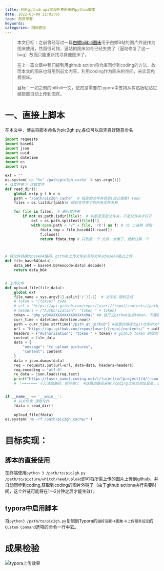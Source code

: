 ```yaml
---
title: 利用github api实现免费图床的python脚本
date: 2022-03-09 21:01:06
tags: 网页部署
keywords:
categories: 图床建设
---
```


> 本文目标：之前曾经写过一篇[白嫖bilibili图床](https://blog.zzy-ac.top/2021/11/27/bai-piao-bilibi-tu-chuang/)用于白嫖B站的图片外链作为图床使用，然而很可惜，逼站的图床如今已经失效了（逼站修复了这一bug）故而只能重新找寻其他图床了。
>
> 在上一篇文章中我们提到用github action将仓库同步到coding的方法，故而本文的图床也将用到前文内容，利用coding作为图床的空间，来实现免费图床。
>
> 目标：一如之前的bilibili一文，依然是需要在typora中支持从剪贴板粘贴进编辑器自动上传到图床。

# 一、直接上脚本

在本文中，博主将脚本命名为pic2gh.py,各位可以自凭喜好随意命名

```python
import requests
import base64
import json
import uuid
import datetime
import os
import sys

ext = ""
os.system('cp "%s" /path/pic2gh_cache' % sys.argv[1])
# 从文件夹下 读取文件
def read_dir():
    global extp y t h o n
    path = "/path/pic2gh_cache"  # 指定的文件夹目录(自己随意) todo
    files = os.listdir(path)# 得到文件夹下的所有文件名称

    for file in files:  # 遍历文件夹
        if not os.path.isdir(file):  # 判断是否是文件夹，不是文件夹才打开
            ext = os.path.splitext(file)[1]
            with open(path + "/" + file, 'rb') as f: # rb 二进制 读取
                fdata_tmp = file_base64(f.read())
                f.close()
                return fdata_tmp # 只取第一个 文件，太懒了，就默认第一个



# 将文件转换为base64编码，github上传文件必须将文件以base64格式上传
def file_base64(data):
    data_b64 = base64.b64encode(data).decode()
    return data_b64


# 上传文件
def upload_file(file_data):
    global ext
    file_name = sys.argv[1].split('/')[-1]  # 文件名 随机生成
    # token = "[token]" todo
    # url = "https://api.github.com/repos/[user]/[repo]/contents/[path]/"+file_name  # 用户名、库名、路径
    # headers = {"Authorization": "token " + token}
    token = "ghp_ydDXXXXXXXXXXXXXXXXXRW2" ## 自行去github生成token，不懂得文章最好会写
    curr_time = datetime.datetime.now()
    path = curr_time.strftime("/path_at_github") #这里的路径为git仓库中文件所在路径
    url = "https://api.github.com/repos/[user]/[repo]/contents/" + path + "/" + file_name  # 用户名、库名、路径
    headers = {"Authorization": "token " + token} # github token 的规则 在2021-9-29 变调了，注意官方文档的说明哦
    content = file_data
    data = {
        "message": "tc upload pictures",
        "content": content
    }
    data = json.dumps(data)
    req = requests.put(url=url, data=data, headers=headers)
    req.encoding = "utf-8"
    re_data = json.loads(req.text)
    print("https://[user_name].coding.net/t/[user]/p/[project]/d/[repo]/git/raw/main/" + path + "/" + file_name)
    # ！======= 千万注意路径，别写错了  #这里的路径采用了coding仓库的对应目录，请先参照前文配置github与coding的实时同步。


if __name__ == '__main__':
    # 从文件夹 读取文件
    fdata = read_dir()
    
    upload_file(fdata)
os.system('rm -rf /path/pic2gh_cache/*')
```

# 目标实现：

## 脚本的直接使用

在终端使用`python 3 /path/to/pic2gh.py /path/to/picture/whitch/need/upload`即可将所需上传的图片上传到github，并自动同步到coding,获取到coding的图片外链了（由于github actions执行需要时间，这个外链可能将在1～2分钟之后才能生效）。

##  typora中启用脚本

将`python3 /path/to/pic2gh.py`复制到Typora的`偏好设置`→`图象`→`上传服务设定`的`Custom Command`选项的命令一行中去。

# 成果检验

![typora上传效果](https://cdn.dmnb.cf/gh/zzy-ac/My-Selves-Cloud@main/images/2022/03/09/Peek_2022-03-09_21-40.gif)
